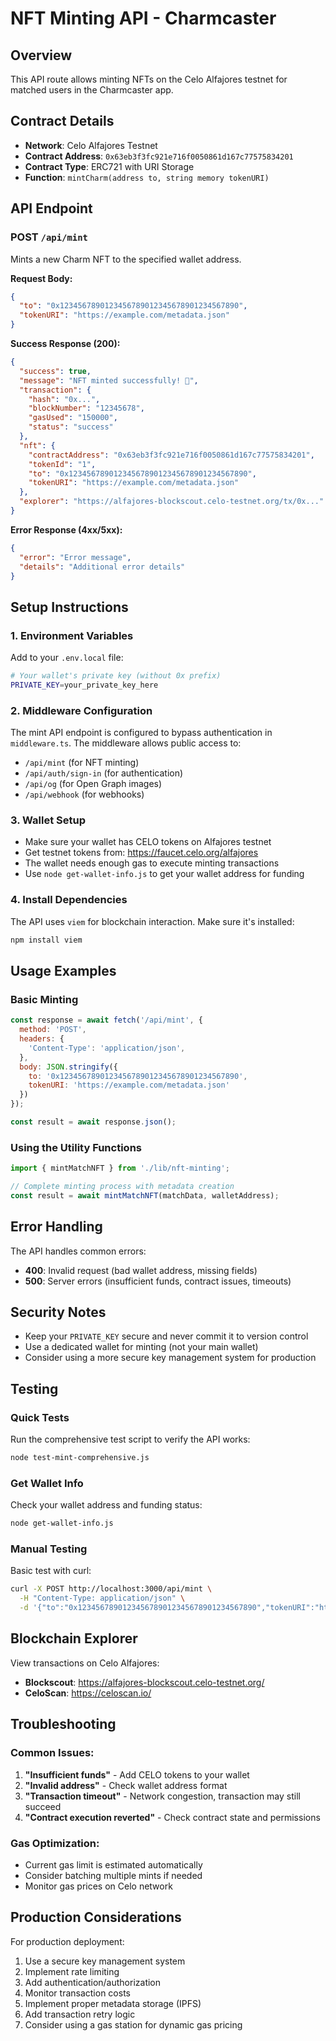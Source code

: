 # NFT Minting API - Charmcaster

## Overview
This API route allows minting NFTs on the Celo Alfajores testnet for matched users in the Charmcaster app.

## Contract Details
- **Network**: Celo Alfajores Testnet
- **Contract Address**: `0x63eb3f3fc921e716f0050861d167c77575834201`
- **Contract Type**: ERC721 with URI Storage
- **Function**: `mintCharm(address to, string memory tokenURI)`

## API Endpoint

### POST `/api/mint`

Mints a new Charm NFT to the specified wallet address.

**Request Body:**
```json
{
  "to": "0x1234567890123456789012345678901234567890",
  "tokenURI": "https://example.com/metadata.json"
}
```

**Success Response (200):**
```json
{
  "success": true,
  "message": "NFT minted successfully! 🎉",
  "transaction": {
    "hash": "0x...",
    "blockNumber": "12345678",
    "gasUsed": "150000",
    "status": "success"
  },
  "nft": {
    "contractAddress": "0x63eb3f3fc921e716f0050861d167c77575834201",
    "tokenId": "1",
    "to": "0x1234567890123456789012345678901234567890",
    "tokenURI": "https://example.com/metadata.json"
  },
  "explorer": "https://alfajores-blockscout.celo-testnet.org/tx/0x..."
}
```

**Error Response (4xx/5xx):**
```json
{
  "error": "Error message",
  "details": "Additional error details"
}
```

## Setup Instructions

### 1. Environment Variables
Add to your `.env.local` file:
```bash
# Your wallet's private key (without 0x prefix)
PRIVATE_KEY=your_private_key_here
```

### 2. Middleware Configuration
The mint API endpoint is configured to bypass authentication in `middleware.ts`. 
The middleware allows public access to:
- `/api/mint` (for NFT minting)
- `/api/auth/sign-in` (for authentication)
- `/api/og` (for Open Graph images)
- `/api/webhook` (for webhooks)

### 3. Wallet Setup
- Make sure your wallet has CELO tokens on Alfajores testnet
- Get testnet tokens from: https://faucet.celo.org/alfajores
- The wallet needs enough gas to execute minting transactions
- Use `node get-wallet-info.js` to get your wallet address for funding

### 4. Install Dependencies
The API uses `viem` for blockchain interaction. Make sure it's installed:
```bash
npm install viem
```

## Usage Examples

### Basic Minting
```javascript
const response = await fetch('/api/mint', {
  method: 'POST',
  headers: {
    'Content-Type': 'application/json',
  },
  body: JSON.stringify({
    to: '0x1234567890123456789012345678901234567890',
    tokenURI: 'https://example.com/metadata.json'
  })
});

const result = await response.json();
```

### Using the Utility Functions
```javascript
import { mintMatchNFT } from './lib/nft-minting';

// Complete minting process with metadata creation
const result = await mintMatchNFT(matchData, walletAddress);
```

## Error Handling

The API handles common errors:
- **400**: Invalid request (bad wallet address, missing fields)
- **500**: Server errors (insufficient funds, contract issues, timeouts)

## Security Notes

- Keep your `PRIVATE_KEY` secure and never commit it to version control
- Use a dedicated wallet for minting (not your main wallet)
- Consider using a more secure key management system for production

## Testing

### Quick Tests
Run the comprehensive test script to verify the API works:
```bash
node test-mint-comprehensive.js
```

### Get Wallet Info
Check your wallet address and funding status:
```bash
node get-wallet-info.js
```

### Manual Testing
Basic test with curl:
```bash
curl -X POST http://localhost:3000/api/mint \
  -H "Content-Type: application/json" \
  -d '{"to":"0x1234567890123456789012345678901234567890","tokenURI":"https://example.com/metadata.json"}'
```

## Blockchain Explorer

View transactions on Celo Alfajores:
- **Blockscout**: https://alfajores-blockscout.celo-testnet.org/
- **CeloScan**: https://celoscan.io/

## Troubleshooting

### Common Issues:
1. **"Insufficient funds"** - Add CELO tokens to your wallet
2. **"Invalid address"** - Check wallet address format
3. **"Transaction timeout"** - Network congestion, transaction may still succeed
4. **"Contract execution reverted"** - Check contract state and permissions

### Gas Optimization:
- Current gas limit is estimated automatically
- Consider batching multiple mints if needed
- Monitor gas prices on Celo network

## Production Considerations

For production deployment:
1. Use a secure key management system
2. Implement rate limiting
3. Add authentication/authorization
4. Monitor transaction costs
5. Implement proper metadata storage (IPFS)
6. Add transaction retry logic
7. Consider using a gas station for dynamic gas pricing
